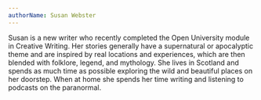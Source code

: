 ```yaml
---
authorName: Susan Webster
---
```

Susan is a new writer who recently completed the Open University module in Creative Writing. Her stories generally have a supernatural or apocalyptic theme and are inspired by real locations and experiences, which are then blended with folklore, legend, and mythology.
She lives in Scotland and spends as much time as possible exploring the wild and beautiful places on her doorstep. When at home she spends her time writing and listening to podcasts on the paranormal.


